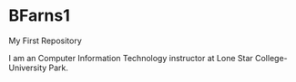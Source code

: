 # BFarns1
My First Repository
<p>I am an Computer Information Technology instructor at Lone Star College-University Park. <p>
